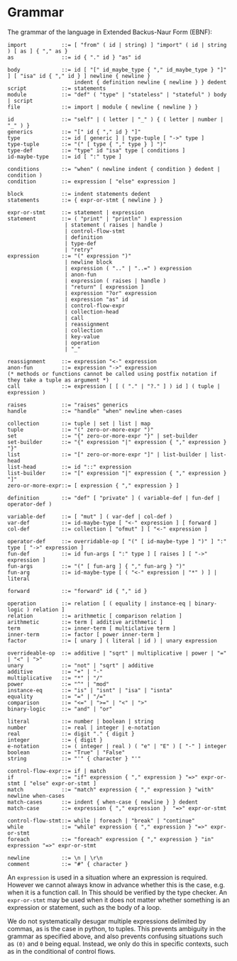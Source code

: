# Grammar

The grammar of the language in Extended Backus-Naur Form (EBNF):

    import           ::= [ "from" ( id | string) ] "import" ( id | string ) [ as ] { "," as }
    as               ::= id { "." id } "as" id
    
    body             ::= id [ "[" id_maybe_type { "," id_maybe_type } "]" ] [ "isa" id { "," id } ] newline { newline }
                         indent { definition newline { newline } } dedent
    script           ::= statements
    module           ::= "def" ( "type" | "stateless" | "stateful" ) body | script
    file             ::= import | module { newline { newline } }
    
    id               ::= "self" | ( letter | "_" ) { ( letter | number | "_" ) }
    generics         ::= "[" id { "," id } "]"
    type             ::= id [ generic ] | type-tuple [ "->" type ]
    type-tuple       ::= "(" [ type { "," type } ] ")"
    type-def         ::= "type" id "isa" type [ conditions ]
    id-maybe-type    ::= id [ ":" type ]
    
    conditions       ::= "when" ( newline indent { condition } dedent | condition )
    condition        ::= expression [ "else" expression ]
    
    block            ::= indent statements dedent
    statements       ::= { expr-or-stmt { newline } }
    
    expr-or-stmt     ::= statement | expression
    statement        ::= ( "print" | "println" ) expression 
                      | statement ( raises | handle )
                      | control-flow-stmt
                      | definition
                      | type-def
                      | "retry"
    expression       ::= "(" expression ")" 
                      | newline block
                      | expression ( ".." | "..=" ) expression
                      | anon-fun
                      | expression ( raises | handle )
                      | "return" [ expression ]
                      | expression "?or" expression
                      | expression "as" id 
                      | control-flow-expr 
                      | collection-head
                      | call
                      | reassignment
                      | collection
                      | key-value
                      | operation
                      | "_"
                     
    reassignment     ::= expression "<-" expression
    anon-fun         ::= expression "->" expression
    (* methods or functions cannot be called using postfix notation if they take a tuple as argument *)
    call             ::= expression [ [ ( "." | "?." ] ) id ] ( tuple | expression )
    
    raises           ::= "raises" generics
    handle           ::= "handle" "when" newline when-cases
    
    collection       ::= tuple | set | list | map
    tuple            ::= "(" zero-or-more-expr ")"
    set              ::= "{" zero-or-more-expr "}" | set-builder
    set-builder      ::= "{" expression "|" expression { "," expression } "}"
    list             ::= "[" zero-or-more-expr "]" | list-builder | list-head
    list-head        ::= id "::" expression
    list-builder     ::= "[" expression "|" expression { "," expression } "]"
    zero-or-more-expr::= [ expression { "," expression } ]
    
    definition       ::= "def" [ "private" ] ( variable-def | fun-def | operator-def )
    
    variable-def     ::= [ "mut" ] ( var-def | col-def )
    var-def          ::= id-maybe-type [ "<-" expression ] [ forward ]
    col-def          ::= collection [ "ofmut" ] [ "<-" expression ]
    
    operator-def     ::= overridable-op [ "(" [ id-maybe-type ] ")" ] ":" type [ "->" expression ]
    fun-def          ::= id fun-args [ ":" type ] [ raises ] [ "->" expression ]
    fun-args         ::= "(" [ fun-arg ] { "," fun-arg } ")"
    fun-arg          ::= id-maybe-type [ ( "<-" expression | "*" ) ] | literal
    
    forward          ::= "forward" id { "," id }
    
    operation        ::= relation [ ( equality | instance-eq | binary-logic ) relation ]
    relation         ::= arithmetic [ comparison relation ]
    arithmetic       ::= term [ additive arithmetic ]
    term             ::= inner-term [ multiclative term ]
    inner-term       ::= factor [ power inner-term ]
    factor           ::= [ unary ] ( literal | id ) | unary expression
    
    overrideable-op  ::= additive | "sqrt" | multiplicative | power | "=" | "<" | ">"
    unary            ::= "not" | "sqrt" | additive 
    additive         ::= "+" | "-"
    multiplicative   ::= "*" | "/"
    power            ::= "^" | "mod"
    instance-eq      ::= "is" | "isnt" | "isa" | "isnta"
    equality         ::= "=" | "/="
    comparison       ::= "<=" | ">=" | "<" | ">"
    binary-logic     ::= "and" | "or"
    
    literal          ::= number | boolean | string
    number           ::= real | integer | e-notation
    real             ::= digit "." { digit }
    integer          ::= { digit }
    e-notation       ::= ( integer | real ) ( "e" | "E" ) [ "-" ] integer
    boolean          ::= "True" | "False"
    string           ::= "'" { character } "'"
                                     
    control-flow-expr::= if | match
    if               ::= "if" expression { "," expression } "=>" expr-or-stmt [ "else" expr-or-stmt ]
    match            ::= "match" expression { "," expression } "with" newline when-cases
    match-cases      ::= indent { when-case { newline } } dedent
    match-case       ::= expression { "," expression }  "=>" expr-or-stmt
    
    control-flow-stmt::= while | foreach | "break" | "continue"
    while            ::= "while" expression { "," expression } "=>" expr-or-stmt
    foreach          ::= "foreach" expression { "," expression } "in" expression "=>" expr-or-stmt
    
    newline          ::= \n | \r\n
    comment          ::= "#" { character }

An `expression` is used in a situation where an expression is required. 
However we cannot always know in advance whether this is the case, e.g. when it is a function call. 
In This should be verified by the type checker. 
An `expr-or-stmt` may be used when it does not matter whether something is an expression or statement, such as the body of a loop.
              
We do not systematically desugar multiple expressions delimited by commas, as is the case in python, to tuples.
This prevents ambiguity in the grammar as specified above, and also prevents confusing situations such as `(0)` and `0` being equal.
Instead, we only do this in specific contexts, such as in the conditional of control flows.
